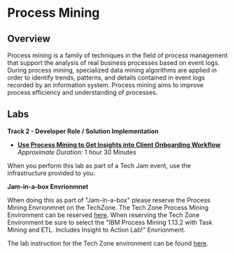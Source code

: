 # Process Mining
## Overview
Process mining is a family of techniques in the field of process management that support the analysis of real business processes based on event logs.  During process mining, specialized data mining algorithms are applied in order to identify trends, patterns, and details contained in event logs recorded by an information system. Process mining aims to improve process efficiency and understanding of processes.

## Labs

**Track 2 - Developer Role / Solution Implementation**

- **[Use Process Mining to Get Insights into Client Onboarding Workflow](Lab%20Guide%20-%20Use%20Process%20Mining%20to%20Get%20Insights%20into%20Client%20Onboarding%20Workflow.pdf)**    *Approximate Duration:* 1 hour 30 Minutes

When you perform this lab as part of a Tech Jam event, use the infrastructure provided to you.

**Jam-in-a-box Envrionmnet**

When doing this as part of "Jam-in-a-box" please reserve the Process Mining Envrionmnet on the TechZone. The Tech Zone Process Mining Environment can be reserved [here](https://techzone.ibm.com/collection/process-mining-with-task-mining-demo-and-etl). When reserving the Tech Zone Environment be sure to select the "IBM Process Mining 1.13.2 with Task Mining and ETL. Includes Insight to Action Lab!" Envrionment.

The lab instruction for the Tech Zone environment can be found [here](https://ibm.box.com/s/ds4j1a6xbzy7fqytubq3t71apmktvd27).
